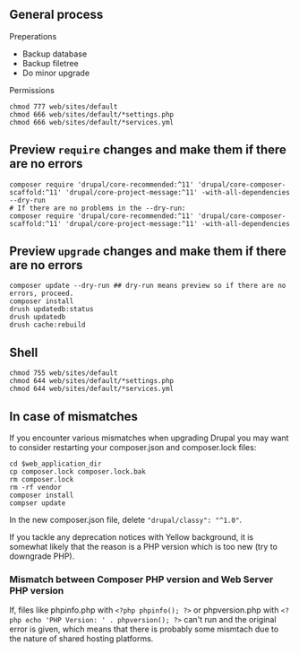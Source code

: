 ## General process

Preperations

* Backup database
* Backup filetree
* Do minor upgrade

Permissions

```shell
chmod 777 web/sites/default
chmod 666 web/sites/default/*settings.php
chmod 666 web/sites/default/*services.yml
```

## Preview `require` changes and make them if there are no errors

```shell
composer require 'drupal/core-recommended:^11' 'drupal/core-composer-scaffold:^11' 'drupal/core-project-message:^11' -with-all-dependencies --dry-run
# If there are no problems in the --dry-run:
composer require 'drupal/core-recommended:^11' 'drupal/core-composer-scaffold:^11' 'drupal/core-project-message:^11' -with-all-dependencies
```

## Preview `upgrade` changes and make them if there are no errors

```shell
composer update --dry-run ## dry-run means preview so if there are no errors, proceed.
composer install
drush updatedb:status
drush updatedb
drush cache:rebuild
```

## Shell

```shell
chmod 755 web/sites/default
chmod 644 web/sites/default/*settings.php
chmod 644 web/sites/default/*services.yml
```

## In case of mismatches

If you encounter various mismatches when upgrading Drupal you may want to consider restarting your composer.json and composer.lock files:

```shell
cd $web_application_dir
cp composer.lock composer.lock.bak
rm composer.lock
rm -rf vendor
composer install
compser update
```

In the new composer.json file, delete `"drupal/classy": "^1.0"`.

If you tackle any deprecation notices with Yellow background, it is somewhat likely that the reason is a PHP version which is too new (try to downgrade PHP).

### Mismatch between Composer PHP version and Web Server PHP version

If, files like phpinfo.php with `<?php phpinfo(); ?>` or phpversion.php with `<?php echo 'PHP Version: ' . phpversion(); ?>` can't run and the original error is given, which means that there is probably some mismtach  due to the nature of shared hosting platforms.
